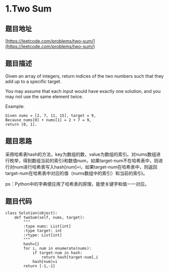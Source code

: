 1.Two Sum
============

题目地址
--------
[https://leetcode.com/problems/two-sum/](https://leetcode.com/problems/two-sum/) 

题目描述
---------
Given an array of integers, return indices of the two numbers such that they add up to a specific target.

You may assume that each input would have exactly one solution, and you may not use the same element twice.

Example:
```
Given nums = [2, 7, 11, 15], target = 9,
Because nums[0] + nums[1] = 2 + 7 = 9,
return [0, 1].
```
题目思路
--------
采用哈希表hash的方法，key为数组的数，value为数组的索引。对nums数组进行枚举，得到数组当前的索引i和数值num，如果target-num不在哈希表中，则进行对num进行哈希表写入hash[num]=i，如果target-num在哈希表中，则返回target-num在哈希表中对应的值（nums数组中的索引）和当前的索引i。

ps：Python中的字典便应用了哈希表的原理，能使关键字和值一一对应。

题目代码
---------
```
class Solution(object):   
    def twoSum(self, nums, target):
        """
        :type nums: List[int]
        :type target: int
        :rtype: List[int]
        """
        hash={}
        for i, num in enumerate(nums):
            if target-num in hash:
                return hash[target-num],i
            hash[num]=i
        return [-1,-1]
```
